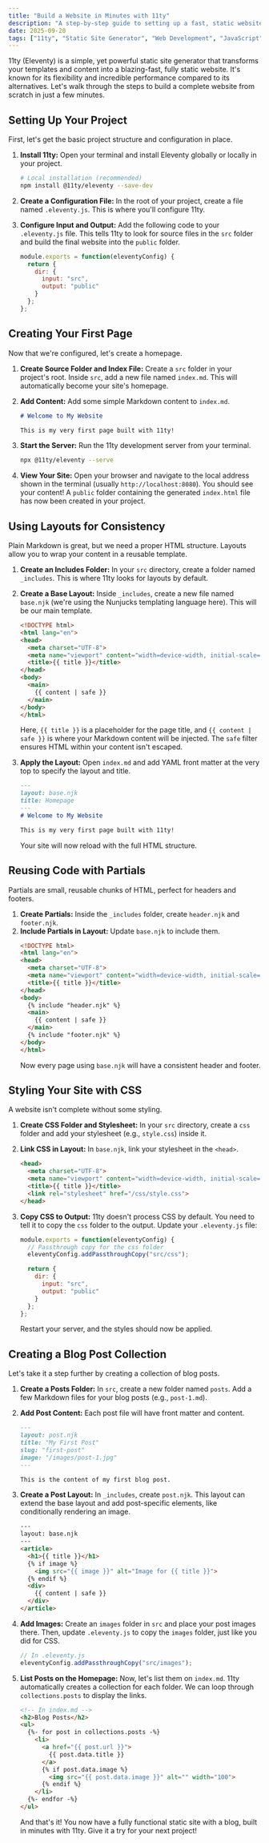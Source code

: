 ```yaml
---
title: "Build a Website in Minutes with 11ty"
description: "A step-by-step guide to setting up a fast, static website using the 11ty static site generator, from initial setup to creating blog collections."
date: 2025-09-20
tags: ["11ty", "Static Site Generator", "Web Development", "JavaScript", "Tutorial"]
---
```


11ty (Eleventy) is a simple, yet powerful static site generator that transforms your templates and content into a blazing-fast, fully static website. It's known for its flexibility and incredible performance compared to its alternatives. Let's walk through the steps to build a complete website from scratch in just a few minutes.

## Setting Up Your Project

First, let's get the basic project structure and configuration in place.

1.  **Install 11ty:** Open your terminal and install Eleventy globally or locally in your project.
    ```bash
    # Local installation (recommended)
    npm install @11ty/eleventy --save-dev
    ```

2.  **Create a Configuration File:** In the root of your project, create a file named `.eleventy.js`. This is where you'll configure 11ty.

3.  **Configure Input and Output:** Add the following code to your `.eleventy.js` file. This tells 11ty to look for source files in the `src` folder and build the final website into the `public` folder.
    ```javascript
    module.exports = function(eleventyConfig) {
      return {
        dir: {
          input: "src",
          output: "public"
        }
      };
    };
    ```

## Creating Your First Page

Now that we're configured, let's create a homepage.

1.  **Create Source Folder and Index File:** Create a `src` folder in your project's root. Inside `src`, add a new file named `index.md`. This will automatically become your site's homepage.

2.  **Add Content:** Add some simple Markdown content to `index.md`.
    ```markdown
    # Welcome to My Website
    
    This is my very first page built with 11ty!
    ```

3.  **Start the Server:** Run the 11ty development server from your terminal.
    ```bash
    npx @11ty/eleventy --serve
    ```

4.  **View Your Site:** Open your browser and navigate to the local address shown in the terminal (usually `http://localhost:8080`). You should see your content! A `public` folder containing the generated `index.html` file has now been created in your project.

## Using Layouts for Consistency

Plain Markdown is great, but we need a proper HTML structure. Layouts allow you to wrap your content in a reusable template.

1.  **Create an Includes Folder:** In your `src` directory, create a folder named `_includes`. This is where 11ty looks for layouts by default.

2.  **Create a Base Layout:** Inside `_includes`, create a new file named `base.njk` (we're using the Nunjucks templating language here). This will be our main template.
    ```html
    <!DOCTYPE html>
    <html lang="en">
    <head>
      <meta charset="UTF-8">
      <meta name="viewport" content="width=device-width, initial-scale=1.0">
      <title>{{ title }}</title>
    </head>
    <body>
      <main>
        {{ content | safe }}
      </main>
    </body>
    </html>
    ```
    Here, `{{ title }}` is a placeholder for the page title, and `{{ content | safe }}` is where your Markdown content will be injected. The `safe` filter ensures HTML within your content isn't escaped.

3.  **Apply the Layout:** Open `index.md` and add YAML front matter at the very top to specify the layout and title.
    ```markdown
    ---
    layout: base.njk
    title: Homepage
    ---
    # Welcome to My Website
    
    This is my very first page built with 11ty!
    ```
    Your site will now reload with the full HTML structure.

## Reusing Code with Partials

Partials are small, reusable chunks of HTML, perfect for headers and footers.

1.  **Create Partials:** Inside the `_includes` folder, create `header.njk` and `footer.njk`.
2.  **Include Partials in Layout:** Update `base.njk` to include them.
    ```html
    <!DOCTYPE html>
    <html lang="en">
    <head>
      <meta charset="UTF-8">
      <meta name="viewport" content="width=device-width, initial-scale=1.0">
      <title>{{ title }}</title>
    </head>
    <body>
      {% include "header.njk" %}
      <main>
        {{ content | safe }}
      </main>
      {% include "footer.njk" %}
    </body>
    </html>
    ```
    Now every page using `base.njk` will have a consistent header and footer.

## Styling Your Site with CSS

A website isn't complete without some styling.

1.  **Create CSS Folder and Stylesheet:** In your `src` directory, create a `css` folder and add your stylesheet (e.g., `style.css`) inside it.

2.  **Link CSS in Layout:** In `base.njk`, link your stylesheet in the `<head>`.
    ```html
    <head>
      <meta charset="UTF-8">
      <meta name="viewport" content="width=device-width, initial-scale=1.0">
      <title>{{ title }}</title>
      <link rel="stylesheet" href="/css/style.css">
    </head>
    ```

3.  **Copy CSS to Output:** 11ty doesn't process CSS by default. You need to tell it to copy the `css` folder to the output. Update your `.eleventy.js` file:
    ```javascript
    module.exports = function(eleventyConfig) {
      // Passthrough copy for the css folder
      eleventyConfig.addPassthroughCopy("src/css");
    
      return {
        dir: {
          input: "src",
          output: "public"
        }
      };
    };
    ```
    Restart your server, and the styles should now be applied.

## Creating a Blog Post Collection

Let's take it a step further by creating a collection of blog posts.

1.  **Create a Posts Folder:** In `src`, create a new folder named `posts`. Add a few Markdown files for your blog posts (e.g., `post-1.md`).

2.  **Add Post Content:** Each post file will have front matter and content.
    ```markdown
    ---
    layout: post.njk
    title: "My First Post"
    slug: "first-post"
    image: "/images/post-1.jpg"
    ---
    
    This is the content of my first blog post.
    ```

3.  **Create a Post Layout:** In `_includes`, create `post.njk`. This layout can extend the base layout and add post-specific elements, like conditionally rendering an image.
    ```html
    ---
    layout: base.njk
    ---
    <article>
      <h1>{{ title }}</h1>
      {% if image %}
        <img src="{{ image }}" alt="Image for {{ title }}">
      {% endif %}
      <div>
        {{ content | safe }}
      </div>
    </article>
    ```

4.  **Add Images:** Create an `images` folder in `src` and place your post images there. Then, update `.eleventy.js` to copy the `images` folder, just like you did for CSS.
    ```javascript
    // In .eleventy.js
    eleventyConfig.addPassthroughCopy("src/images");
    ```

5.  **List Posts on the Homepage:** Now, let's list them on `index.md`. 11ty automatically creates a collection for each folder. We can loop through `collections.posts` to display the links.
    ```html
    <!-- In index.md -->
    <h2>Blog Posts</h2>
    <ul>
      {%- for post in collections.posts -%}
        <li>
          <a href="{{ post.url }}">
            {{ post.data.title }}
          </a>
          {% if post.data.image %}
            <img src="{{ post.data.image }}" alt="" width="100">
          {% endif %}
        </li>
      {%- endfor -%}
    </ul>
    ```
    And that's it! You now have a fully functional static site with a blog, built in minutes with 11ty. Give it a try for your next project!